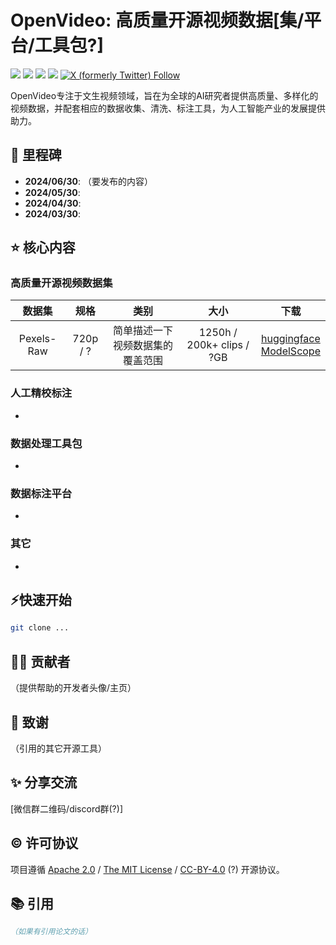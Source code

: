 # OpenVideo: 高质量开源视频数据[集/平台/工具包?]

<div>
    <a href="https://huggingface.co/OpenVideo"><img src="https://img.shields.io/badge/%F0%9F%A4%97%20HuggingFace-OpenVideo-yellow"></a>
    <a href="https://www.modelscope.cn/profile/UmiMarch"><img src="https://img.shields.io/badge/ModelScope-OpenVideo-blue"></a>
    <a href="https://openxlab.org.cn/usercenter/UmiMarch"><img src="https://cdn-static.openxlab.org.cn/app-center/openxlab_app.svg"></a>
    <a href="https://wisemodel.cn/organization/OpenVideo"><img src="https://img.shields.io/badge/WiseModel-OpenVideo-purple"></a>
    <a href="https://www.twitter.com/UmiOpenVideo"><img alt="X (formerly Twitter) Follow" src="https://img.shields.io/twitter/follow/UmiOpenVideo"></a>

OpenVideo专注于文生视频领域，旨在为全球的AI研究者提供高质量、多样化的视频数据，并配套相应的数据收集、清洗、标注工具，为人工智能产业的发展提供助力。



## 🚀 里程碑
- **2024/06/30**: （要发布的内容）
- **2024/05/30**: 
- **2024/04/30**: 
- **2024/03/30**: 



## ⭐ 核心内容

### 高质量开源视频数据集


|   数据集   |   规格   |               类别               |           大小            |                    下载                    |
| :--------: | :------: | :------------------------------: | :-----------------------: | :----------------------------------------: |
| Pexels-Raw | 720p / ? | 简单描述一下视频数据集的覆盖范围 | 1250h / 200k+ clips / ?GB | [huggingface]()<br />[ModelScope]() <br /> |



### 人工精校标注

- 

### 数据处理工具包

- 

### 数据标注平台

-  

### 其它

- 




## ⚡快速开始

```bash
git clone ...

```



## 👨‍💻 贡献者

（提供帮助的开发者头像/主页）



## 🙏 致谢

（引用的其它开源工具）



## ✨ 分享交流

[微信群二维码/discord群(?)]




## ©️ 许可协议

项目遵循 [Apache 2.0](https://www.apache.org/licenses/LICENSE-2.0) / [The MIT License](https://opensource.org/licenses/MIT) / [CC-BY-4.0](https://creativecommons.org/licenses/by/4.0/deed.zh-hans) (?) 开源协议。 



## 📚 引用

```bibtex
（如果有引用论文的话）
```
